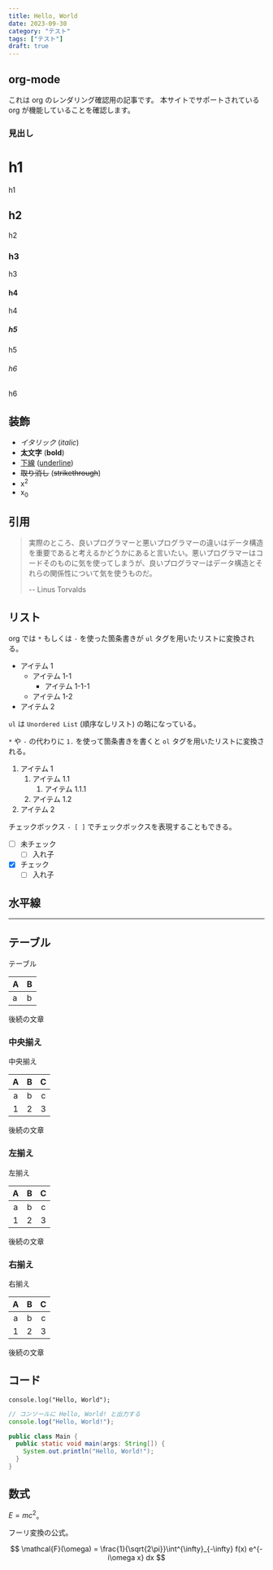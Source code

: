 ```yaml
---
title: Hello, World
date: 2023-09-30
category: "テスト"
tags: ["テスト"]
draft: true
---
```


## org-mode

これは org のレンダリング確認用の記事です。 本サイトでサポートされている org
が機能していることを確認します。

### 見出し

# h1

h1

## h2

h2

### h3

h3

#### h4

h4

##### h5

h5

###### h6

h6

## 装飾

- _イタリック_ (_italic_)
- **太文字** (**bold**)
- <u>下線</u> (<u>underline</u>)
- ~~取り消し~~ (~~strikethrough~~)
- x<sup>2</sup>
- x<sub>0</sub>

## 引用

> 実際のところ、良いプログラマーと悪いプログラマーの違いはデータ構造を重要であると考えるかどうかにあると言いたい。悪いプログラマーはコードそのものに気を使ってしまうが、良いプログラマーはデータ構造とそれらの関係性について気を使うものだ。
>
> -- Linus Torvalds

## リスト

org では `*` もしくは `-` を使った箇条書きが `ul`
タグを用いたリストに変換される。

- アイテム 1
  - アイテム 1-1
    - アイテム 1-1-1
  - アイテム 1-2
- アイテム 2

`ul` は `Unordered List` (順序なしリスト) の略になっている。

`*` や `-` の代わりに `1.` を使って箇条書きを書くと `ol`
タグを用いたリストに変換される。

1. アイテム 1
   1. アイテム 1.1
      1. アイテム 1.1.1
   1. アイテム 1.2
1. アイテム 2

チェックボックス `- [ ]` でチェックボックスを表現することもできる。

- [ ] 未チェック
  - [ ] 入れ子
- [x] チェック
  - [ ] 入れ子

## 水平線

---

## テーブル

テーブル

| A | B |
| - | - |
| a | b |

後続の文章

### 中央揃え

中央揃え

|  A  |  B  |  C  |
| :-: | :-: | :-: |
|  a  |  b  |  c  |
|  1  |  2  |  3  |

後続の文章

### 左揃え

左揃え

|  A  |  B  |  C  |
| :-: | :-: | :-: |
|  a  |  b  |  c  |
|  1  |  2  |  3  |

後続の文章

### 右揃え

右揃え

|  A  |  B  |  C  |
| :-: | :-: | :-: |
|  a  |  b  |  c  |
|  1  |  2  |  3  |

後続の文章

## コード

```
console.log("Hello, World");
```

```js
// コンソールに Hello, World! と出力する
console.log("Hello, World!");
```

```java Main.java
public class Main {
  public static void main(args: String[]) {
    System.out.println("Hello, World!");
  }
}
```

## 数式

$E = mc^2$。

フーリ変換の公式。

$$
\mathcal{F}(\omega) = \frac{1}{\sqrt{2\pi}}\int^{\infty}_{-\infty} f(x) e^{-i\omega x} dx
$$
